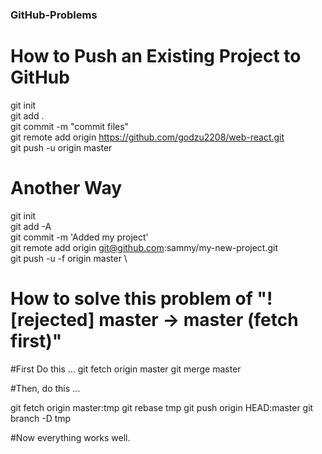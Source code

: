 ### GitHub-Problems
# How to Push an Existing Project to GitHub

git init \
git add .\
git commit -m "commit files"\
git remote add origin https://github.com/godzu2208/web-react.git  \
git push -u origin master 

# Another Way
git init \
git add -A \
git commit -m 'Added my project' \
git remote add origin git@github.com:sammy/my-new-project.git \
git push -u -f origin master \


# How to solve this problem of "! [rejected] master -> master (fetch first)"
#First Do this ...
git fetch origin master
git merge  master

#Then, do this ...

git fetch origin master:tmp
git rebase tmp
git push origin HEAD:master
git branch -D tmp

#Now everything works well.
